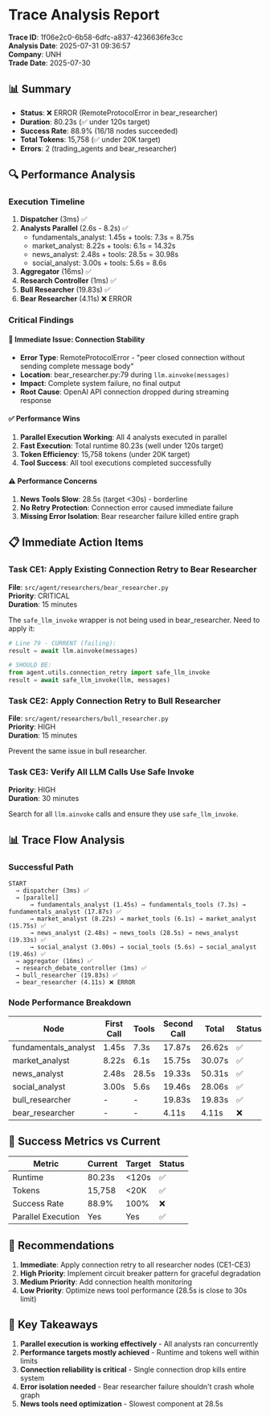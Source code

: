 # Trace Analysis Report

**Trace ID**: 1f06e2c0-6b58-6dfc-a837-4236636fe3cc  
**Analysis Date**: 2025-07-31 09:36:57  
**Company**: UNH  
**Trade Date**: 2025-07-30  

## 📊 Summary

- **Status**: ❌ ERROR (RemoteProtocolError in bear_researcher)
- **Duration**: 80.23s (✅ under 120s target)
- **Success Rate**: 88.9% (16/18 nodes succeeded)
- **Total Tokens**: 15,758 (✅ under 20K target)
- **Errors**: 2 (trading_agents and bear_researcher)

## 🔍 Performance Analysis

### Execution Timeline
1. **Dispatcher** (3ms) ✅
2. **Analysts Parallel** (2.6s - 8.2s) ✅
   - fundamentals_analyst: 1.45s + tools: 7.3s = 8.75s
   - market_analyst: 8.22s + tools: 6.1s = 14.32s  
   - news_analyst: 2.48s + tools: 28.5s = 30.98s
   - social_analyst: 3.00s + tools: 5.6s = 8.6s
3. **Aggregator** (16ms) ✅
4. **Research Controller** (1ms) ✅
5. **Bull Researcher** (19.83s) ✅
6. **Bear Researcher** (4.11s) ❌ ERROR

### Critical Findings

#### 🚨 Immediate Issue: Connection Stability
- **Error Type**: RemoteProtocolError - "peer closed connection without sending complete message body"
- **Location**: bear_researcher.py:79 during `llm.ainvoke(messages)`
- **Impact**: Complete system failure, no final output
- **Root Cause**: OpenAI API connection dropped during streaming response

#### ✅ Performance Wins
1. **Parallel Execution Working**: All 4 analysts executed in parallel
2. **Fast Execution**: Total runtime 80.23s (well under 120s target)
3. **Token Efficiency**: 15,758 tokens (under 20K target)
4. **Tool Success**: All tool executions completed successfully

#### ⚠️ Performance Concerns
1. **News Tools Slow**: 28.5s (target <30s) - borderline
2. **No Retry Protection**: Connection error caused immediate failure
3. **Missing Error Isolation**: Bear researcher failure killed entire graph

## 📋 Immediate Action Items

### Task CE1: Apply Existing Connection Retry to Bear Researcher
**File**: `src/agent/researchers/bear_researcher.py`  
**Priority**: CRITICAL  
**Duration**: 15 minutes  

The `safe_llm_invoke` wrapper is not being used in bear_researcher. Need to apply it:

```python
# Line 79 - CURRENT (failing):
result = await llm.ainvoke(messages)

# SHOULD BE:
from agent.utils.connection_retry import safe_llm_invoke
result = await safe_llm_invoke(llm, messages)
```

### Task CE2: Apply Connection Retry to Bull Researcher  
**File**: `src/agent/researchers/bull_researcher.py`  
**Priority**: HIGH  
**Duration**: 15 minutes  

Prevent the same issue in bull researcher.

### Task CE3: Verify All LLM Calls Use Safe Invoke
**Priority**: HIGH  
**Duration**: 30 minutes  

Search for all `llm.ainvoke` calls and ensure they use `safe_llm_invoke`.

## 📊 Trace Flow Analysis

### Successful Path
```
START 
  → dispatcher (3ms) ✅
  → [parallel]
      → fundamentals_analyst (1.45s) → fundamentals_tools (7.3s) → fundamentals_analyst (17.87s) ✅
      → market_analyst (8.22s) → market_tools (6.1s) → market_analyst (15.75s) ✅  
      → news_analyst (2.48s) → news_tools (28.5s) → news_analyst (19.33s) ✅
      → social_analyst (3.00s) → social_tools (5.6s) → social_analyst (19.46s) ✅
  → aggregator (16ms) ✅
  → research_debate_controller (1ms) ✅
  → bull_researcher (19.83s) ✅
  → bear_researcher (4.11s) ❌ ERROR
```

### Node Performance Breakdown

| Node | First Call | Tools | Second Call | Total | Status |
|------|------------|-------|-------------|-------|---------|
| fundamentals_analyst | 1.45s | 7.3s | 17.87s | 26.62s | ✅ |
| market_analyst | 8.22s | 6.1s | 15.75s | 30.07s | ✅ |
| news_analyst | 2.48s | 28.5s | 19.33s | 50.31s | ✅ |
| social_analyst | 3.00s | 5.6s | 19.46s | 28.06s | ✅ |
| bull_researcher | - | - | 19.83s | 19.83s | ✅ |
| bear_researcher | - | - | 4.11s | 4.11s | ❌ |

## 🎯 Success Metrics vs Current

| Metric | Current | Target | Status |
|--------|---------|--------|--------|
| Runtime | 80.23s | <120s | ✅ |
| Tokens | 15,758 | <20K | ✅ |
| Success Rate | 88.9% | 100% | ❌ |
| Parallel Execution | Yes | Yes | ✅ |

## 🔧 Recommendations

1. **Immediate**: Apply connection retry to all researcher nodes (CE1-CE3)
2. **High Priority**: Implement circuit breaker pattern for graceful degradation
3. **Medium Priority**: Add connection health monitoring
4. **Low Priority**: Optimize news tool performance (28.5s is close to 30s limit)

## 📝 Key Takeaways

1. **Parallel execution is working effectively** - All analysts ran concurrently
2. **Performance targets mostly achieved** - Runtime and tokens well within limits
3. **Connection reliability is critical** - Single connection drop kills entire system
4. **Error isolation needed** - Bear researcher failure shouldn't crash whole graph
5. **News tools need optimization** - Slowest component at 28.5s